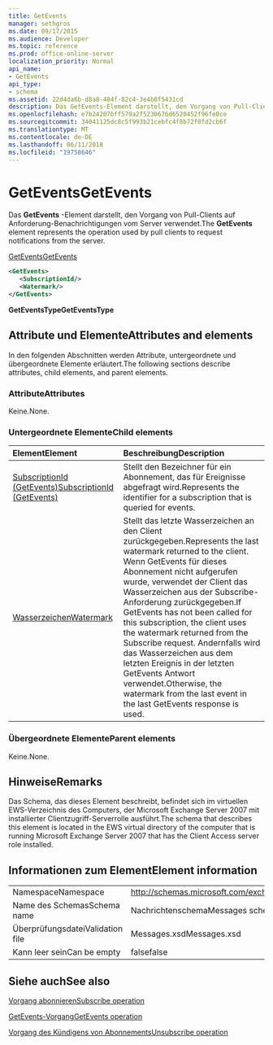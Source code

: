 ```yaml
---
title: GetEvents
manager: sethgros
ms.date: 09/17/2015
ms.audience: Developer
ms.topic: reference
ms.prod: office-online-server
localization_priority: Normal
api_name:
- GetEvents
api_type:
- schema
ms.assetid: 22d4da6b-d8a8-484f-82c4-3e4b8f5431cd
description: Das GetEvents-Element darstellt, den Vorgang von Pull-Clients auf Anforderung-Benachrichtigungen vom Server verwendet.
ms.openlocfilehash: e7b24207bff579a2f5230676d6520452f96fe0ce
ms.sourcegitcommit: 34041125dc8c5f993b21cebfc4f8b72f0fd2cb6f
ms.translationtype: MT
ms.contentlocale: de-DE
ms.lasthandoff: 06/11/2018
ms.locfileid: "19758646"
---
```

# <a name="getevents"></a><span data-ttu-id="b331b-103">GetEvents</span><span class="sxs-lookup"><span data-stu-id="b331b-103">GetEvents</span></span>

<span data-ttu-id="b331b-104">Das **GetEvents** -Element darstellt, den Vorgang von Pull-Clients auf Anforderung-Benachrichtigungen vom Server verwendet.</span><span class="sxs-lookup"><span data-stu-id="b331b-104">The **GetEvents** element represents the operation used by pull clients to request notifications from the server.</span></span> 
  
[<span data-ttu-id="b331b-105">GetEvents</span><span class="sxs-lookup"><span data-stu-id="b331b-105">GetEvents</span></span>](getevents.md)
  
```xml
<GetEvents>
   <SubscriptionId/>
   <Watermark/>
</GetEvents>
```

 <span data-ttu-id="b331b-106">**GetEventsType**</span><span class="sxs-lookup"><span data-stu-id="b331b-106">**GetEventsType**</span></span>
## <a name="attributes-and-elements"></a><span data-ttu-id="b331b-107">Attribute und Elemente</span><span class="sxs-lookup"><span data-stu-id="b331b-107">Attributes and elements</span></span>

<span data-ttu-id="b331b-108">In den folgenden Abschnitten werden Attribute, untergeordnete und übergeordnete Elemente erläutert.</span><span class="sxs-lookup"><span data-stu-id="b331b-108">The following sections describe attributes, child elements, and parent elements.</span></span>
  
### <a name="attributes"></a><span data-ttu-id="b331b-109">Attribute</span><span class="sxs-lookup"><span data-stu-id="b331b-109">Attributes</span></span>

<span data-ttu-id="b331b-110">Keine.</span><span class="sxs-lookup"><span data-stu-id="b331b-110">None.</span></span>
  
### <a name="child-elements"></a><span data-ttu-id="b331b-111">Untergeordnete Elemente</span><span class="sxs-lookup"><span data-stu-id="b331b-111">Child elements</span></span>

|<span data-ttu-id="b331b-112">**Element**</span><span class="sxs-lookup"><span data-stu-id="b331b-112">**Element**</span></span>|<span data-ttu-id="b331b-113">**Beschreibung**</span><span class="sxs-lookup"><span data-stu-id="b331b-113">**Description**</span></span>|
|:-----|:-----|
|[<span data-ttu-id="b331b-114">SubscriptionId (GetEvents)</span><span class="sxs-lookup"><span data-stu-id="b331b-114">SubscriptionId (GetEvents)</span></span>](subscriptionid-getevents.md) <br/> |<span data-ttu-id="b331b-115">Stellt den Bezeichner für ein Abonnement, das für Ereignisse abgefragt wird.</span><span class="sxs-lookup"><span data-stu-id="b331b-115">Represents the identifier for a subscription that is queried for events.</span></span>  <br/> |
|[<span data-ttu-id="b331b-116">Wasserzeichen</span><span class="sxs-lookup"><span data-stu-id="b331b-116">Watermark</span></span>](watermark.md) <br/> |<span data-ttu-id="b331b-117">Stellt das letzte Wasserzeichen an den Client zurückgegeben.</span><span class="sxs-lookup"><span data-stu-id="b331b-117">Represents the last watermark returned to the client.</span></span> <span data-ttu-id="b331b-118">Wenn GetEvents für dieses Abonnement nicht aufgerufen wurde, verwendet der Client das Wasserzeichen aus der Subscribe-Anforderung zurückgegeben.</span><span class="sxs-lookup"><span data-stu-id="b331b-118">If GetEvents has not been called for this subscription, the client uses the watermark returned from the Subscribe request.</span></span> <span data-ttu-id="b331b-119">Andernfalls wird das Wasserzeichen aus dem letzten Ereignis in der letzten GetEvents Antwort verwendet.</span><span class="sxs-lookup"><span data-stu-id="b331b-119">Otherwise, the watermark from the last event in the last GetEvents response is used.</span></span>  <br/> |
   
### <a name="parent-elements"></a><span data-ttu-id="b331b-120">Übergeordnete Elemente</span><span class="sxs-lookup"><span data-stu-id="b331b-120">Parent elements</span></span>

<span data-ttu-id="b331b-121">Keine.</span><span class="sxs-lookup"><span data-stu-id="b331b-121">None.</span></span>
  
## <a name="remarks"></a><span data-ttu-id="b331b-122">Hinweise</span><span class="sxs-lookup"><span data-stu-id="b331b-122">Remarks</span></span>

<span data-ttu-id="b331b-123">Das Schema, das dieses Element beschreibt, befindet sich im virtuellen EWS-Verzeichnis des Computers, der Microsoft Exchange Server 2007 mit installierter Clientzugriff-Serverrolle ausführt.</span><span class="sxs-lookup"><span data-stu-id="b331b-123">The schema that describes this element is located in the EWS virtual directory of the computer that is running Microsoft Exchange Server 2007 that has the Client Access server role installed.</span></span>
  
## <a name="element-information"></a><span data-ttu-id="b331b-124">Informationen zum Element</span><span class="sxs-lookup"><span data-stu-id="b331b-124">Element information</span></span>

|||
|:-----|:-----|
|<span data-ttu-id="b331b-125">Namespace</span><span class="sxs-lookup"><span data-stu-id="b331b-125">Namespace</span></span>  <br/> |http://schemas.microsoft.com/exchange/services/2006/messages  <br/> |
|<span data-ttu-id="b331b-126">Name des Schemas</span><span class="sxs-lookup"><span data-stu-id="b331b-126">Schema name</span></span>  <br/> |<span data-ttu-id="b331b-127">Nachrichtenschema</span><span class="sxs-lookup"><span data-stu-id="b331b-127">Messages schema</span></span>  <br/> |
|<span data-ttu-id="b331b-128">Überprüfungsdatei</span><span class="sxs-lookup"><span data-stu-id="b331b-128">Validation file</span></span>  <br/> |<span data-ttu-id="b331b-129">Messages.xsd</span><span class="sxs-lookup"><span data-stu-id="b331b-129">Messages.xsd</span></span>  <br/> |
|<span data-ttu-id="b331b-130">Kann leer sein</span><span class="sxs-lookup"><span data-stu-id="b331b-130">Can be empty</span></span>  <br/> |<span data-ttu-id="b331b-131">false</span><span class="sxs-lookup"><span data-stu-id="b331b-131">false</span></span>  <br/> |
   
## <a name="see-also"></a><span data-ttu-id="b331b-132">Siehe auch</span><span class="sxs-lookup"><span data-stu-id="b331b-132">See also</span></span>



[<span data-ttu-id="b331b-133">Vorgang abonnieren</span><span class="sxs-lookup"><span data-stu-id="b331b-133">Subscribe operation</span></span>](subscribe-operation.md)
  
[<span data-ttu-id="b331b-134">GetEvents-Vorgang</span><span class="sxs-lookup"><span data-stu-id="b331b-134">GetEvents operation</span></span>](getevents-operation.md)
  
[<span data-ttu-id="b331b-135">Vorgang des Kündigens von Abonnements</span><span class="sxs-lookup"><span data-stu-id="b331b-135">Unsubscribe operation</span></span>](unsubscribe-operation.md)

